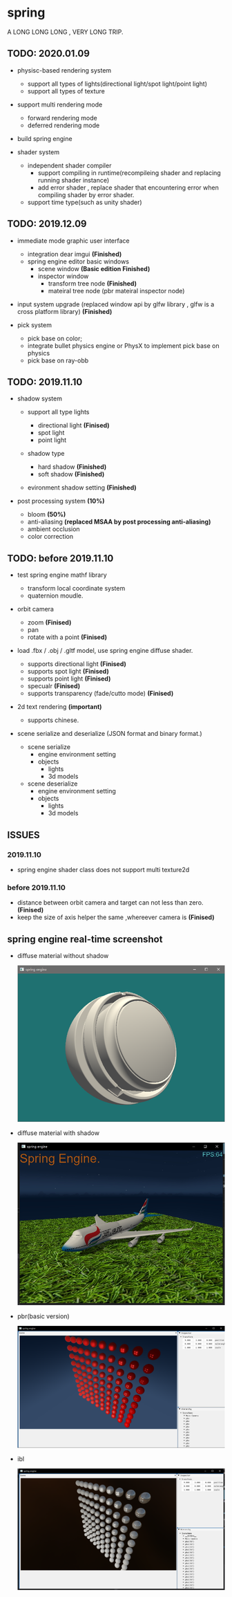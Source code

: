 
# spring

A LONG LONG LONG , VERY LONG TRIP.

## TODO: 2020.01.09

- physisc-based rendering system
    - support all types of lights(directional light/spot light/point light)
    - support all types of texture
    
- support multi rendering mode 
    - forward rendering mode
    - deferred rendering mode

- build spring engine

- shader system 
    - independent shader compiler
        - support compiling in runtime(recompileing shader and replacing running shader instance)
        - add error shader , replace shader that encountering error when compiling shader by error shader.
    - support time type(such as unity shader)

## TODO: 2019.12.09

- immediate mode graphic user interface
    - integration dear imgui **(Finished)**
    - spring engine editor basic windows
        - scene window **(Basic edition Finished)**
        - inspector window
            - transform tree node **(Finished)**
            - mateiral tree node (pbr mateiral inspector node)

- input system upgrade (replaced window api by glfw library , glfw is a cross platform library) **(Finished)**

- pick system
    - pick base on color;
    - integrate bullet physics engine or PhysX to implement pick base on physics
    - pick base on ray-obb

## TODO: 2019.11.10

- shadow system
    - support all type lights
        - directional light **(Finised)**
        - spot light
        - point light

    - shadow type
        - hard shadow **(Finished)**
        - soft shadow **(Finished)**

    - evironment shadow setting **(Finished)**

- post processing system **(10%)**
    - bloom **(50%)**
    - anti-aliasing **(replaced MSAA by post processing anti-aliasing)**
    - ambient occlusion
    - color correction

## TODO: before 2019.11.10

- test spring engine mathf library
    - transform local coordinate system
    - quaternion moudle.

- orbit camera 
    - zoom **(Finised)**
    - pan
    - rotate with a point **(Finised)**

- load .fbx / .obj / .gltf model, use spring engine diffuse shader.
    - supports directional light **(Finised)**
    - supports spot light **(Finised)**
    - supports point light **(Finised)**
    - specualr **(Finised)**
    - supports transparency (fade/cutto mode) **(Finised)**

- 2d text rendering **(important)**
    - supports chinese.

- scene serialize and deserialize (JSON format and binary format.)
    - scene serialize
        - engine environment setting
        - objects
            - lights
            - 3d models
    - scene deserialize
        - engine environment setting
        - objects
            - lights
            - 3d models 
    
## ISSUES

### 2019.11.10

- spring engine shader class does not support multi texture2d

### before 2019.11.10

- distance between orbit camera and target can not less than zero. **(Finised)**
- keep the size of axis helper the same ,whereever camera is **(Finised)**

## spring engine real-time screenshot

-   diffuse material without shadow
    
    ![diffuse](/screenshot/spring%20engine%20realtime%20screenshot_01.PNG)

-   diffuse material with shadow
    
    ![diffuse](/screenshot/spring%20engine%20realtime%20screenshot_02.jpg)

-   pbr(basic version)
    
    ![pbr_without_antialiasing](/screenshot/spring%20engine%20realtime%20screenshot_03.png)

-   ibl
    
    ![ibl_without_antialiasing](/screenshot/spring%20engine%20realtime%20screenshot_04.jpg)
